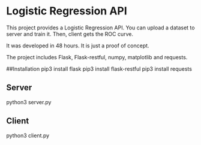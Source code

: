 # Logistic Regression API

This project provides a Logistic Regression API. 
You can upload a dataset to server and train it. Then, client gets the ROC curve.

It was developed in 48 hours. It is just a proof of concept.

The project includes Flask, Flask-restful, numpy, matplotlib and requests.

##Installation
pip3 install flask
pip3 install flask-restful
pip3 install requests

## Server 

python3 server.py

## Client 

python3 client.py
